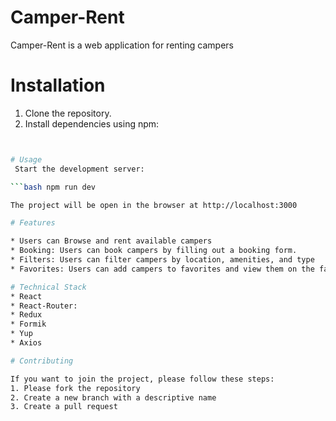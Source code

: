 # Camper-Rent

  Camper-Rent is a web application for renting campers

# Installation

1. Clone the repository.
2. Install dependencies using npm:
```bash npm install


# Usage 
 Start the development server:

```bash npm run dev

The project will be open in the browser at http://localhost:3000 

# Features

* Users can Browse and rent available campers
* Booking: Users can book campers by filling out a booking form.
* Filters: Users can filter campers by location, amenities, and type
* Favorites: Users can add campers to favorites and view them on the favorites page.

# Technical Stack
* React
* React-Router:
* Redux
* Formik
* Yup
* Axios

# Contributing

If you want to join the project, please follow these steps:
1. Please fork the repository
2. Create a new branch with a descriptive name
3. Сreate a pull request
